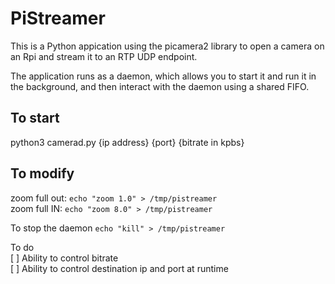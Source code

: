 # PiStreamer

This is a Python appication using the picamera2 library to open a camera on an Rpi and stream it to an RTP UDP endpoint.  

The application runs as a daemon, which allows you to start it and run it in the background, and then interact with the daemon using a shared FIFO.  

## To start

python3 camerad.py {ip address} {port} {bitrate in kpbs}

## To modify

zoom full out: `echo "zoom 1.0" > /tmp/pistreamer`  
zoom full IN: `echo "zoom 8.0" > /tmp/pistreamer`  

To stop the daemon `echo "kill" > /tmp/pistreamer`  

To do  
[ ] Ability to control bitrate  
[ ] Ability to control destination ip and port at runtime
